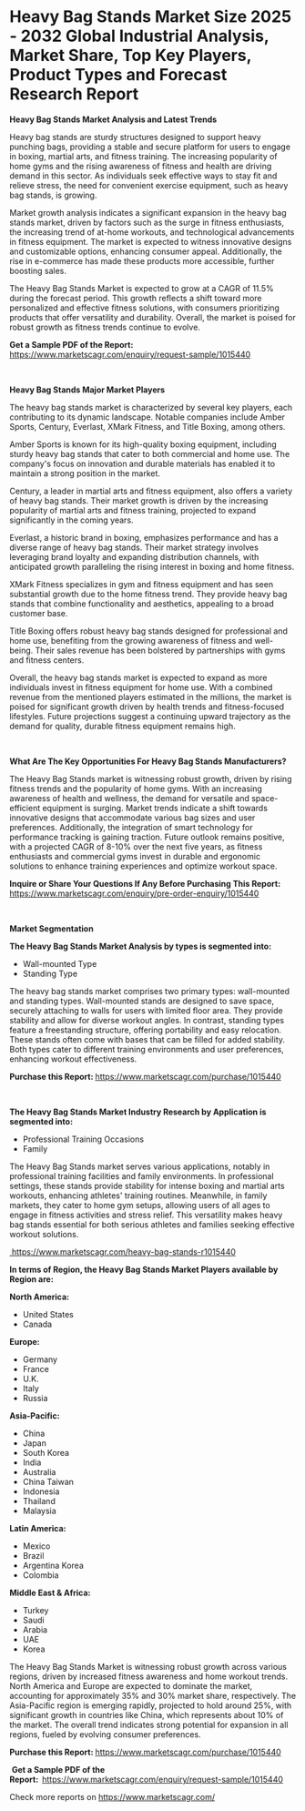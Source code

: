 <p><h1>Heavy Bag Stands Market Size 2025 - 2032 Global Industrial Analysis, Market Share, Top Key Players, Product Types and Forecast Research Report</h1></p><p><strong>Heavy Bag Stands Market Analysis and Latest Trends</strong></p>
<p><p>Heavy bag stands are sturdy structures designed to support heavy punching bags, providing a stable and secure platform for users to engage in boxing, martial arts, and fitness training. The increasing popularity of home gyms and the rising awareness of fitness and health are driving demand in this sector. As individuals seek effective ways to stay fit and relieve stress, the need for convenient exercise equipment, such as heavy bag stands, is growing.</p><p>Market growth analysis indicates a significant expansion in the heavy bag stands market, driven by factors such as the surge in fitness enthusiasts, the increasing trend of at-home workouts, and technological advancements in fitness equipment. The market is expected to witness innovative designs and customizable options, enhancing consumer appeal. Additionally, the rise in e-commerce has made these products more accessible, further boosting sales.</p><p>The Heavy Bag Stands Market is expected to grow at a CAGR of 11.5% during the forecast period. This growth reflects a shift toward more personalized and effective fitness solutions, with consumers prioritizing products that offer versatility and durability. Overall, the market is poised for robust growth as fitness trends continue to evolve.</p></p>
<p><strong>Get a Sample PDF of the Report:&nbsp;</strong> <a href="https://www.marketscagr.com/enquiry/request-sample/1015440?utm_campaign=2485&utm_medium=2&utm_source=Github&utm_content=ia&utm_term=04042025&utm_id=heavy-bag-stands">https://www.marketscagr.com/enquiry/request-sample/1015440</a></p>
<p>&nbsp;</p>
<p><strong>Heavy Bag Stands Major Market Players</strong></p>
<p><p>The heavy bag stands market is characterized by several key players, each contributing to its dynamic landscape. Notable companies include Amber Sports, Century, Everlast, XMark Fitness, and Title Boxing, among others. </p><p>Amber Sports is known for its high-quality boxing equipment, including sturdy heavy bag stands that cater to both commercial and home use. The company's focus on innovation and durable materials has enabled it to maintain a strong position in the market. </p><p>Century, a leader in martial arts and fitness equipment, also offers a variety of heavy bag stands. Their market growth is driven by the increasing popularity of martial arts and fitness training, projected to expand significantly in the coming years.</p><p>Everlast, a historic brand in boxing, emphasizes performance and has a diverse range of heavy bag stands. Their market strategy involves leveraging brand loyalty and expanding distribution channels, with anticipated growth paralleling the rising interest in boxing and home fitness.</p><p>XMark Fitness specializes in gym and fitness equipment and has seen substantial growth due to the home fitness trend. They provide heavy bag stands that combine functionality and aesthetics, appealing to a broad customer base.</p><p>Title Boxing offers robust heavy bag stands designed for professional and home use, benefiting from the growing awareness of fitness and well-being. Their sales revenue has been bolstered by partnerships with gyms and fitness centers.</p><p>Overall, the heavy bag stands market is expected to expand as more individuals invest in fitness equipment for home use. With a combined revenue from the mentioned players estimated in the millions, the market is poised for significant growth driven by health trends and fitness-focused lifestyles. Future projections suggest a continuing upward trajectory as the demand for quality, durable fitness equipment remains high.</p></p>
<p>&nbsp;</p>
<p><strong>What Are The Key Opportunities For Heavy Bag Stands Manufacturers?</strong></p>
<p><p>The Heavy Bag Stands market is witnessing robust growth, driven by rising fitness trends and the popularity of home gyms. With an increasing awareness of health and wellness, the demand for versatile and space-efficient equipment is surging. Market trends indicate a shift towards innovative designs that accommodate various bag sizes and user preferences. Additionally, the integration of smart technology for performance tracking is gaining traction. Future outlook remains positive, with a projected CAGR of 8-10% over the next five years, as fitness enthusiasts and commercial gyms invest in durable and ergonomic solutions to enhance training experiences and optimize workout space.</p></p>
<p><strong>Inquire or Share Your Questions If Any Before Purchasing This Report:</strong> <a href="https://www.marketscagr.com/enquiry/pre-order-enquiry/1015440?utm_campaign=2485&utm_medium=2&utm_source=Github&utm_content=ia&utm_term=04042025&utm_id=heavy-bag-stands">https://www.marketscagr.com/enquiry/pre-order-enquiry/1015440</a></p>
<p>&nbsp;</p>
<p><strong>Market Segmentation</strong></p>
<p><strong>The Heavy Bag Stands Market Analysis by types is segmented into:</strong></p>
<p><ul><li>Wall-mounted Type</li><li>Standing Type</li></ul></p>
<p><p>The heavy bag stands market comprises two primary types: wall-mounted and standing types. Wall-mounted stands are designed to save space, securely attaching to walls for users with limited floor area. They provide stability and allow for diverse workout angles. In contrast, standing types feature a freestanding structure, offering portability and easy relocation. These stands often come with bases that can be filled for added stability. Both types cater to different training environments and user preferences, enhancing workout effectiveness.</p></p>
<p><strong>Purchase this Report:&nbsp;</strong><a href="https://www.marketscagr.com/purchase/1015440?utm_campaign=2485&utm_medium=2&utm_source=Github&utm_content=ia&utm_term=04042025&utm_id=heavy-bag-stands">https://www.marketscagr.com/purchase/1015440</a></p>
<p>&nbsp;</p>
<p><strong>The Heavy Bag Stands Market Industry Research by Application is segmented into:</strong></p>
<p><ul><li>Professional Training Occasions</li><li>Family</li></ul></p>
<p><p>The Heavy Bag Stands market serves various applications, notably in professional training facilities and family environments. In professional settings, these stands provide stability for intense boxing and martial arts workouts, enhancing athletes' training routines. Meanwhile, in family markets, they cater to home gym setups, allowing users of all ages to engage in fitness activities and stress relief. This versatility makes heavy bag stands essential for both serious athletes and families seeking effective workout solutions.</p></p>
<p><a href="https://www.marketscagr.com/heavy-bag-stands-r1015440?utm_campaign=2485&utm_medium=2&utm_source=Github&utm_content=ia&utm_term=04042025&utm_id=heavy-bag-stands">&nbsp;https://www.marketscagr.com/heavy-bag-stands-r1015440</a></p>
<p><strong>In terms of Region, the Heavy Bag Stands Market Players available by Region are:</strong></p>
<p>
    <p> <strong> North America: </strong>
        <ul>
            <li>United States</li>
            <li>Canada</li>
        </ul>
        </p> 
    <p> <strong> Europe: </strong>
        <ul>
            <li>Germany</li>
            <li>France</li>
            <li>U.K.</li>
            <li>Italy</li>
            <li>Russia</li>
        </ul>
        </p> 
    <p> <strong> Asia-Pacific: </strong>
        <ul>
            <li>China</li>
            <li>Japan</li>
            <li>South Korea</li>
            <li>India</li>
            <li>Australia</li>
            <li>China Taiwan</li>
            <li>Indonesia</li>
            <li>Thailand</li>
            <li>Malaysia</li>
        </ul>
        </p> 
    <p> <strong> Latin America: </strong>
        <ul>
            <li>Mexico</li>
            <li>Brazil</li>
            <li>Argentina Korea</li>
            <li>Colombia</li>
        </ul>
        </p> 
    <p> <strong> Middle East & Africa: </strong>
        <ul>
            <li>Turkey</li>
            <li>Saudi</li>
            <li>Arabia</li>
            <li>UAE</li>
            <li>Korea</li>
        </ul>
    </p>
    </p>
<p><p>The Heavy Bag Stands Market is witnessing robust growth across various regions, driven by increased fitness awareness and home workout trends. North America and Europe are expected to dominate the market, accounting for approximately 35% and 30% market share, respectively. The Asia-Pacific region is emerging rapidly, projected to hold around 25%, with significant growth in countries like China, which represents about 10% of the market. The overall trend indicates strong potential for expansion in all regions, fueled by evolving consumer preferences.</p></p>
<p><strong>Purchase this Report: </strong><a href="https://www.marketscagr.com/purchase/1015440?utm_campaign=2485&utm_medium=2&utm_source=Github&utm_content=ia&utm_term=04042025&utm_id=heavy-bag-stands">https://www.marketscagr.com/purchase/1015440</a></p>
<p>&nbsp;<strong>Get a Sample PDF of the Report:&nbsp;&nbsp;</strong><a href="https://www.marketscagr.com/enquiry/request-sample/1015440?utm_campaign=2485&utm_medium=2&utm_source=Github&utm_content=ia&utm_term=04042025&utm_id=heavy-bag-stands">https://www.marketscagr.com/enquiry/request-sample/1015440</a></p>
<p><strong></strong></p>
<p>Check more reports on <a href="https://www.marketscagr.com/?utm_campaign=2485&utm_medium=2&utm_source=Github&utm_content=ia&utm_term=04042025&utm_id=heavy-bag-stands">https://www.marketscagr.com/</a></p>